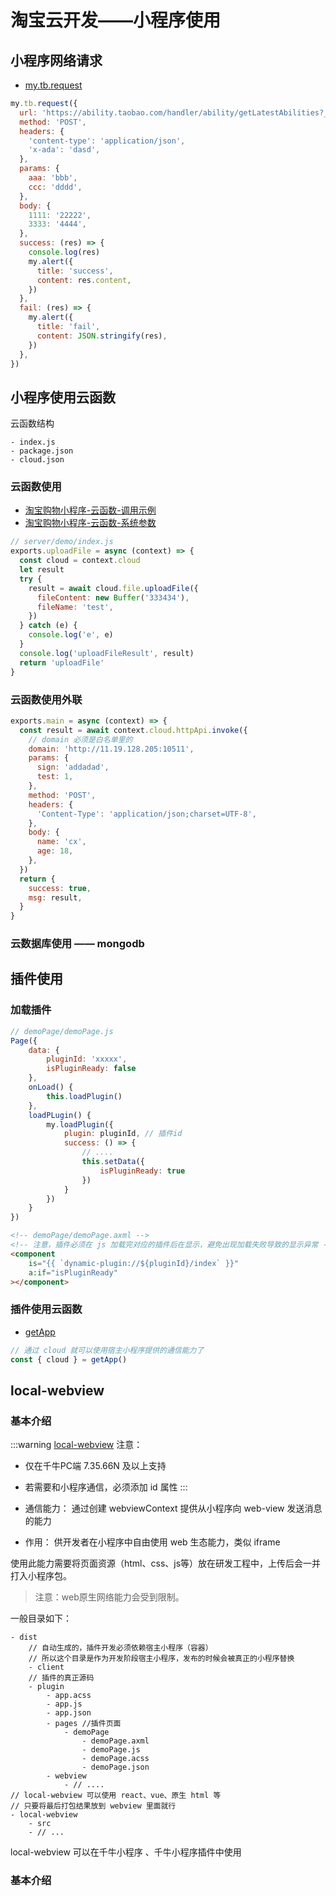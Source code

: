 # 淘宝云开发——小程序使用

## 小程序网络请求

- [my.tb.request](https://miniapp.open.taobao.com/doc.htm?docId=1994&docType=20&tag=dev)

```js
my.tb.request({
  url: 'https://ability.taobao.com/handler/ability/getLatestAbilities?_tb_token_=g2lSCQ7rS6Wk4',
  method: 'POST',
  headers: {
    'content-type': 'application/json',
    'x-ada': 'dasd',
  },
  params: {
    aaa: 'bbb',
    ccc: 'dddd',
  },
  body: {
    1111: '22222',
    3333: '4444',
  },
  success: (res) => {
    console.log(res)
    my.alert({
      title: 'success',
      content: res.content,
    })
  },
  fail: (res) => {
    my.alert({
      title: 'fail',
      content: JSON.stringify(res),
    })
  },
})
```

## 小程序使用云函数

云函数结构

```
- index.js
- package.json
- cloud.json

```

### 云函数使用

- [淘宝购物小程序-云函数-调用示例](https://open.taobao.com/v2/doc?spm=a219a.15212435.0.0.3216669afPUrdb#/abilityToOpen?treeId=776&docType=1&docId=118535)
- [淘宝购物小程序-云函数-系统参数](https://open.taobao.com/v2/doc?spm=a219a.15212435.0.0.3216669afPUrdb#/abilityToOpen?treeId=776&docType=1&docId=118990)


```js
// server/demo/index.js
exports.uploadFile = async (context) => {
  const cloud = context.cloud
  let result
  try {
    result = await cloud.file.uploadFile({
      fileContent: new Buffer('333434'),
      fileName: 'test',
    })
  } catch (e) {
    console.log('e', e)
  }
  console.log('uploadFileResult', result)
  return 'uploadFile'
}
```

### 云函数使用外联

```js
exports.main = async (context) => {
  const result = await context.cloud.httpApi.invoke({
    // domain 必须是白名单里的
    domain: 'http://11.19.128.205:10511',
    params: {
      sign: 'addadad',
      test: 1,
    },
    method: 'POST',
    headers: {
      'Content-Type': 'application/json;charset=UTF-8',
    },
    body: {
      name: 'cx',
      age: 18,
    },
  })
  return {
    success: true,
    msg: result,
  }
}
```

### 云数据库使用 —— mongodb

## 插件使用

### 加载插件

```js
// demoPage/demoPage.js
Page({
	data: {
		pluginId: 'xxxxx',
		isPluginReady: false
	},
	onLoad() {
		this.loadPlugin()
	},
	loadPLugin() {
		my.loadPlugin({
			plugin: pluginId, // 插件id
			success: () => {
				// ....
				this.setData({
					isPluginReady: true
				})
			}
		})
	}
})
```

```html
<!-- demoPage/demoPage.axml -->
<!-- 注意，插件必须在 js 加载完对应的插件后在显示，避免出现加载失败导致的显示异常 -->
<component 
	is="{{ `dynamic-plugin://${pluginId}/index` }}" 
	a:if="isPluginReady"
></component>
```

### 插件使用云函数

- [getApp](https://miniapp.open.taobao.com/docV3.htm?spm=a219a.15212435.0.0.3216669a3AmDF4&source=search&docId=117172&docType=1)

```js
// 通过 cloud 就可以使用宿主小程序提供的通信能力了
const { cloud } = getApp()
```


## local-webview

### 基本介绍

:::warning [local-webview](https://miniapp.open.taobao.com/docV3.htm?spm=a219a.15212435.0.0.3216669a3AmDF4&source=search&docId=120184&docType=1) 注意：
- 仅在千牛PC端 7.35.66N 及以上支持
- 若需要和小程序通信，必须添加 id 属性
:::

- 通信能力： 通过创建 webviewContext 提供从小程序向 web-view 发送消息的能力

- 作用： 供开发者在小程序中自由使用 web 生态能力，类似 iframe

使用此能力需要将页面资源（html、css、js等）放在研发工程中，上传后会一并打入小程序包。

> 注意：web原生网络能力会受到限制。

一般目录如下：

```
- dist
	// 自动生成的，插件开发必须依赖宿主小程序（容器）
	// 所以这个目录是作为开发阶段宿主小程序，发布的时候会被真正的小程序替换
	- client 
	// 插件的真正源码
	- plugin 
		- app.acss
		- app.js
		- app.json
		- pages //插件页面
			- demoPage
				- demoPage.axml
				- demoPage.js
				- demoPage.acss
				- demoPage.json
		- webview
			- // ....
// local-webview 可以使用 react、vue、原生 html 等
// 只要将最后打包结果放到 webview 里面就行
- local-webview 
	- src
	- // ...
```

local-webview 可以在千牛小程序 、千牛小程序插件中使用

### 基本介绍